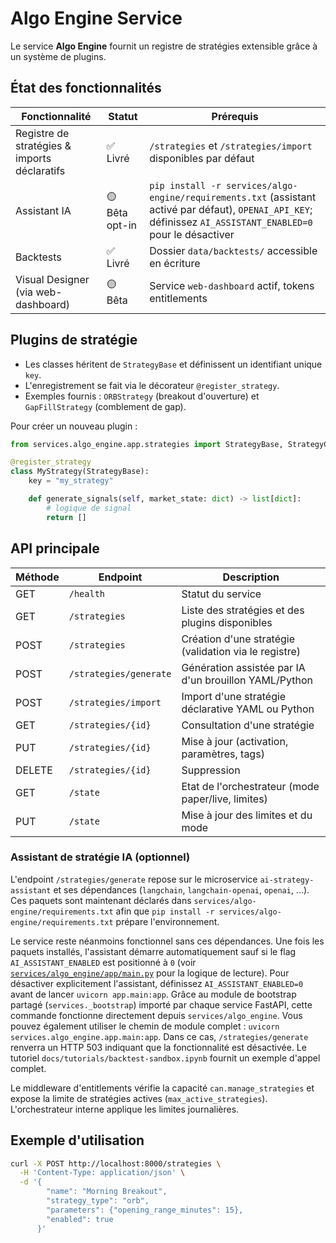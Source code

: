 # Algo Engine Service

Le service **Algo Engine** fournit un registre de stratégies extensible grâce à un système de plugins.

## État des fonctionnalités

| Fonctionnalité | Statut | Prérequis |
| --- | --- | --- |
| Registre de stratégies & imports déclaratifs | ✅ Livré | `/strategies` et `/strategies/import` disponibles par défaut |
| Assistant IA | 🟡 Bêta opt-in | `pip install -r services/algo-engine/requirements.txt` (assistant activé par défaut), `OPENAI_API_KEY`; définissez `AI_ASSISTANT_ENABLED=0` pour le désactiver |
| Backtests | ✅ Livré | Dossier `data/backtests/` accessible en écriture |
| Visual Designer (via web-dashboard) | 🟡 Bêta | Service `web-dashboard` actif, tokens entitlements |

## Plugins de stratégie

- Les classes héritent de `StrategyBase` et définissent un identifiant unique `key`.
- L'enregistrement se fait via le décorateur `@register_strategy`.
- Exemples fournis : `ORBStrategy` (breakout d'ouverture) et `GapFillStrategy` (comblement de gap).

Pour créer un nouveau plugin :

```python
from services.algo_engine.app.strategies import StrategyBase, StrategyConfig, register_strategy

@register_strategy
class MyStrategy(StrategyBase):
    key = "my_strategy"

    def generate_signals(self, market_state: dict) -> list[dict]:
        # logique de signal
        return []
```

## API principale

| Méthode | Endpoint | Description |
|---------|----------|-------------|
| GET | `/health` | Statut du service |
| GET | `/strategies` | Liste des stratégies et des plugins disponibles |
| POST | `/strategies` | Création d'une stratégie (validation via le registre) |
| POST | `/strategies/generate` | Génération assistée par IA d'un brouillon YAML/Python |
| POST | `/strategies/import` | Import d'une stratégie déclarative YAML ou Python |
| GET | `/strategies/{id}` | Consultation d'une stratégie |
| PUT | `/strategies/{id}` | Mise à jour (activation, paramètres, tags) |
| DELETE | `/strategies/{id}` | Suppression |
| GET | `/state` | Etat de l'orchestrateur (mode paper/live, limites) |
| PUT | `/state` | Mise à jour des limites et du mode |

### Assistant de stratégie IA (optionnel)

L'endpoint `/strategies/generate` repose sur le microservice `ai-strategy-assistant`
et ses dépendances (`langchain`, `langchain-openai`, `openai`, ...). Ces paquets
sont maintenant déclarés dans `services/algo-engine/requirements.txt` afin que
`pip install -r services/algo-engine/requirements.txt` prépare l'environnement.

Le service reste néanmoins fonctionnel sans ces dépendances. Une fois les paquets
installés, l'assistant démarre automatiquement sauf si le flag
`AI_ASSISTANT_ENABLED` est positionné à `0` (voir
[`services/algo_engine/app/main.py`](../services/algo_engine/app/main.py) pour la
logique de lecture). Pour désactiver explicitement l'assistant, définissez
`AI_ASSISTANT_ENABLED=0` avant de lancer `uvicorn app.main:app`. Grâce au module de
bootstrap partagé (`services._bootstrap`) importé par chaque service FastAPI, cette
commande fonctionne directement depuis `services/algo_engine`. Vous pouvez
également utiliser le chemin de module complet :
`uvicorn services.algo_engine.app.main:app`. Dans ce cas,
`/strategies/generate` renverra un HTTP 503 indiquant que la fonctionnalité est
désactivée. Le tutoriel `docs/tutorials/backtest-sandbox.ipynb` fournit un exemple
d'appel complet.

Le middleware d'entitlements vérifie la capacité `can.manage_strategies` et expose la limite de stratégies actives (`max_active_strategies`). L'orchestrateur interne applique les limites journalières.

## Exemple d'utilisation

```bash
curl -X POST http://localhost:8000/strategies \
  -H 'Content-Type: application/json' \
  -d '{
        "name": "Morning Breakout",
        "strategy_type": "orb",
        "parameters": {"opening_range_minutes": 15},
        "enabled": true
      }'
```
